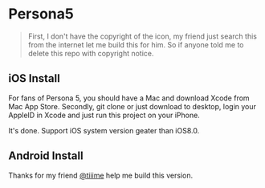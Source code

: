 # Persona5

>First, I don't have the copyright of the icon, my friend just search this from the internet let me build this for him. So if anyone told me to delete this repo with copyright notice.

## iOS Install

For fans of Persona 5, you should have a Mac and download Xcode from Mac App Store. Secondly, git clone or just download to desktop, login your AppleID in Xcode and just run this project on your iPhone.

It's done. Support iOS system version geater than iOS8.0.

## Android Install

Thanks for my friend [@tiiime](https://github.com/tiiime) help me build this version. 